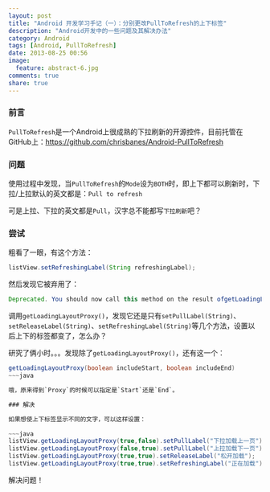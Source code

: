 ```yaml
---
layout: post
title: "Android 开发学习手记（一）：分别更改PullToRefresh的上下标签"
description: "Android开发中的一些问题及其解决办法"
category: Android
tags: [Android, PullToRefresh]
date: 2013-08-25 00:56
image:
  feature: abstract-6.jpg
comments: true
share: true
---
```


### 前言

`PullToRefresh`是一个Android上很成熟的下拉刷新的开源控件，目前托管在GitHub上：<https://github.com/chrisbanes/Android-PullToRefresh>

### 问题

使用过程中发现，当`PullToRefresh`的`Mode`设为`BOTH`时，即上下都可以刷新时，下拉/上拉默认的英文都是：`Pull to refresh`

可是上拉、下拉的英文都是`Pull`，汉字总不能都写`下拉刷新`吧？

### 尝试

粗看了一眼，有这个方法：

~~~java
listView.setRefreshingLabel(String refreshingLabel);
~~~
然后发现它被弃用了：

~~~java
Deprecated. You should now call this method on the result ofgetLoadingLayoutProxy().
~~~

调用`getLoadingLayoutProxy()`，发现它还是只有`setPullLabel(String)`、`setReleaseLabel(String)`、`setRefreshingLabel(String)`等几个方法，设置以后上下的标签都变了，怎么办？

研究了俩小时。。。发现除了`getLoadingLayoutProxy()`，还有这一个：

~~~java
getLoadingLayoutProxy(boolean includeStart, boolean includeEnd)
~~~java

哦，原来得到`Proxy`的时候可以指定是`Start`还是`End`。

### 解决

如果想使上下标签显示不同的文字，可以这样设置：

~~~java
listView.getLoadingLayoutProxy(true,false).setPullLabel("下拉加载上一页");
listView.getLoadingLayoutProxy(false,true).setPullLabel("上拉加载下一页");
listView.getLoadingLayoutProxy(true,true).setReleaseLabel("松开加载");
listView.getLoadingLayoutProxy(true,true).setRefreshingLabel("正在加载");
~~~

解决问题！